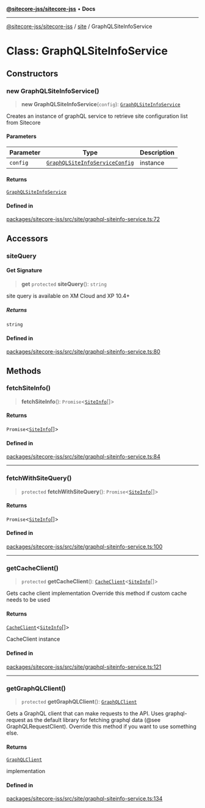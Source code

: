 [**@sitecore-jss/sitecore-jss**](../../README.md) • **Docs**

***

[@sitecore-jss/sitecore-jss](../../README.md) / [site](../README.md) / GraphQLSiteInfoService

# Class: GraphQLSiteInfoService

## Constructors

### new GraphQLSiteInfoService()

> **new GraphQLSiteInfoService**(`config`): [`GraphQLSiteInfoService`](GraphQLSiteInfoService.md)

Creates an instance of graphQL service to retrieve site configuration list from Sitecore

#### Parameters

| Parameter | Type | Description |
| ------ | ------ | ------ |
| `config` | [`GraphQLSiteInfoServiceConfig`](../type-aliases/GraphQLSiteInfoServiceConfig.md) | instance |

#### Returns

[`GraphQLSiteInfoService`](GraphQLSiteInfoService.md)

#### Defined in

[packages/sitecore-jss/src/site/graphql-siteinfo-service.ts:72](https://github.com/Sitecore/jss/blob/19bb6642e4427b5db18d1ab2d795fea2aea54ea3/packages/sitecore-jss/src/site/graphql-siteinfo-service.ts#L72)

## Accessors

### siteQuery

#### Get Signature

> **get** `protected` **siteQuery**(): `string`

site query is available on XM Cloud and XP 10.4+

##### Returns

`string`

#### Defined in

[packages/sitecore-jss/src/site/graphql-siteinfo-service.ts:80](https://github.com/Sitecore/jss/blob/19bb6642e4427b5db18d1ab2d795fea2aea54ea3/packages/sitecore-jss/src/site/graphql-siteinfo-service.ts#L80)

## Methods

### fetchSiteInfo()

> **fetchSiteInfo**(): `Promise`\<[`SiteInfo`](../type-aliases/SiteInfo.md)[]\>

#### Returns

`Promise`\<[`SiteInfo`](../type-aliases/SiteInfo.md)[]\>

#### Defined in

[packages/sitecore-jss/src/site/graphql-siteinfo-service.ts:84](https://github.com/Sitecore/jss/blob/19bb6642e4427b5db18d1ab2d795fea2aea54ea3/packages/sitecore-jss/src/site/graphql-siteinfo-service.ts#L84)

***

### fetchWithSiteQuery()

> `protected` **fetchWithSiteQuery**(): `Promise`\<[`SiteInfo`](../type-aliases/SiteInfo.md)[]\>

#### Returns

`Promise`\<[`SiteInfo`](../type-aliases/SiteInfo.md)[]\>

#### Defined in

[packages/sitecore-jss/src/site/graphql-siteinfo-service.ts:100](https://github.com/Sitecore/jss/blob/19bb6642e4427b5db18d1ab2d795fea2aea54ea3/packages/sitecore-jss/src/site/graphql-siteinfo-service.ts#L100)

***

### getCacheClient()

> `protected` **getCacheClient**(): [`CacheClient`](../../index/interfaces/CacheClient.md)\<[`SiteInfo`](../type-aliases/SiteInfo.md)[]\>

Gets cache client implementation
Override this method if custom cache needs to be used

#### Returns

[`CacheClient`](../../index/interfaces/CacheClient.md)\<[`SiteInfo`](../type-aliases/SiteInfo.md)[]\>

CacheClient instance

#### Defined in

[packages/sitecore-jss/src/site/graphql-siteinfo-service.ts:121](https://github.com/Sitecore/jss/blob/19bb6642e4427b5db18d1ab2d795fea2aea54ea3/packages/sitecore-jss/src/site/graphql-siteinfo-service.ts#L121)

***

### getGraphQLClient()

> `protected` **getGraphQLClient**(): [`GraphQLClient`](../../index/interfaces/GraphQLClient.md)

Gets a GraphQL client that can make requests to the API. Uses graphql-request as the default
library for fetching graphql data (@see GraphQLRequestClient). Override this method if you
want to use something else.

#### Returns

[`GraphQLClient`](../../index/interfaces/GraphQLClient.md)

implementation

#### Defined in

[packages/sitecore-jss/src/site/graphql-siteinfo-service.ts:134](https://github.com/Sitecore/jss/blob/19bb6642e4427b5db18d1ab2d795fea2aea54ea3/packages/sitecore-jss/src/site/graphql-siteinfo-service.ts#L134)

